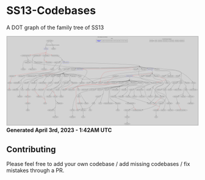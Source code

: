 # SS13-Codebases
A DOT graph of the family tree of SS13

![Graph](https://raw.githubusercontent.com/spacestation13/SS13-Codebases/master/tree.svg?sanitize=true)
**Generated April 3rd, 2023 - 1:42AM UTC**

## Contributing
Please feel free to add your own codebase / add missing codebases / fix mistakes through a PR.
